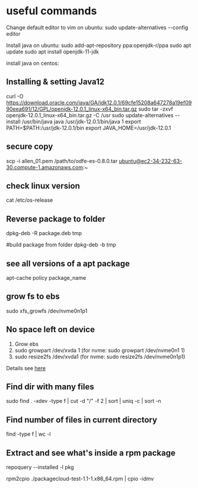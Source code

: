 useful commands
===============

Change default editor to vim on ubuntu:
sudo update-alternatives --config editor

Install java on ubuntu:
sudo add-apt-repository ppa:openjdk-r/ppa 
sudo apt update 
sudo apt install openjdk-11-jdk

install java on centos:

## Installing & setting Java12

curl -O https://download.oracle.com/java/GA/jdk12.0.1/69cfe15208a647278a19ef0990eea691/12/GPL/openjdk-12.0.1_linux-x64_bin.tar.gz
sudo tar -zxvf openjdk-12.0.1_linux-x64_bin.tar.gz -C /usr
sudo update-alternatives --install /usr/bin/java java /usr/jdk-12.0.1/bin/java 1
export PATH=$PATH:/usr/jdk-12.0.1/bin
export JAVA_HOME=/usr/jdk-12.0.1


## secure copy
scp -i allen_01.pem /path/to/odfe-es-0.8.0.tar ubuntu@ec2-34-232-63-30.compute-1.amazonaws.com:~

## check linux version
cat /etc/os-release

## Reverse package to folder
dpkg-deb -R package.deb tmp

#build package from folder
dpkg-deb -b tmp

## see all versions of a apt package
apt-cache policy package_name

## grow fs to ebs
sudo xfs_growfs /dev/nvme0n1p1

## No space left on device

1. Grow ebs
2. sudo growpart /dev/xvda 1 (for nvme: sudo growpart /dev/nvme0n1 1)
3. sudo resize2fs /dev/xvda1 (for nvme: sudo resize2fs /dev/nvme0n1p1)

Details see [here](https://stackoverflow.com/questions/52508038/how-to-increase-aws-ebs-nvme-size)


## Find dir with many files
sudo find . -xdev -type f | cut -d "/" -f 2 | sort | uniq -c | sort -n

## Find number of files in current directory
find -type f | wc -l

## Extract and see what's inside a rpm package

repoquery --installed -l pkg

rpm2cpio ./packagecloud-test-1.1-1.x86_64.rpm | cpio -idmv


